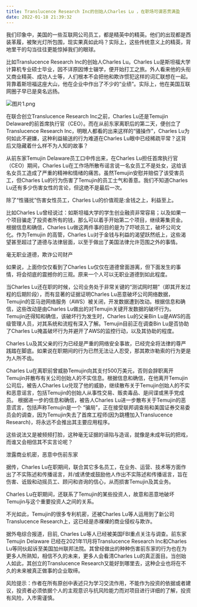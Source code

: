 ```yaml
---
title: Translucence Research Inc的创始人Charles Lu ，在职场可谓恶贯满盈
date: 2022-01-18 21:39:32
---
```

我们印象中，美国的一些互联网公司员工，都是精英中的精英。他们的出现都是西装革履，被聚光灯所包围，现实果真如此吗？实际上，这些传统意义上的精英，背地里干的勾当往往更能惊掉我们的眼球。

 

比如Translucence Research Inc的创始人Charles Lu。Charles Lu是斯坦福大学计算机专业硕士毕业，因不详原因博士辍学，便开始打工之旅。外人看来他的头衔又商业精英、成功人士等，人们根本不会把他和欺诈惯犯这样的词汇联想在一起。背靠着斯坦福这座大山，他在企业中作出了不少的“业绩”。实际上，他在美国互联网圈子早已是臭名远扬。


![图片1.png](https://smartsignature-img.oss-cn-hongkong.aliyuncs.com/article/2022/01/18/75049adbcdedaf16bd4653caf71e21e2.png)


在联合创立Translucence Research Inc之前，Charles Lu还是Temujin Delaware的前首席执行官（CEO）。而在从前东家离职后的第二天，便创立了Translucence Research Inc，明眼人都看的出来这样的“骚操作”，Charles Lu为何如此不避嫌，这种利益输送的行为难道在Charles Lu眼中已经稀疏平常？这背后又隐藏着什么样不为人知的故事？

 

从前东家Temujin Delaware员工口中传出来，在Charles Lu担任首席执行官（CEO）期间，Charles Lu在工作场所散布谣言说一名女员工不是处女，这给该名女员工造成了严重的精神和情绪的痛苦。虽然Temujin安慰并赔偿了该受害员工，但Charles Lu的行为伤害了Temujin的员工士气和善意。我们不知道Charles Lu还有多少伤害女性的言论，但这绝不是最后一次。

 

除了“性骚扰”伤害女性员工，Charles Lu的价值观是:金钱之上，利益至上。

 

比如Charles Lu曾经说过：如斯坦福大学的学生创业融资非常容易；以及如果一个项目骗走了投资者所有的钱，那么可以着手开始第二个项目，继续筹集资金。 根据信息和确信，Charles Lu做这两件事的目的是为了吓唬员工，破坏公司文化。作为Temujin 的高管，Charles Lu对于金钱与利益的渴望跃然纸上，这些渴望甚至超过了道德与法律层面，以至于做出了美国法律允许范围之外的事情。

 

毫无职业道德，欺诈公司财产

如果说，上面你仅仅看到了Charles Lu仅仅在道德曾面游离，但下面发生的事情，将会彻底的震撼你的三观。原来一个人可以无职业道德到如此程度。

 

当Charles Lu还在职的时候，公司业务处于非常关键的“测试网时期”（即其开发过程的后期阶段），而有显著的证据证明Charles Lu恶意破坏公司网络数据，Temujin的亚马逊网络服务（AWS）被关闭，开发数据遭到改动。根据信息和确信，这些改动是由Charles Lu做出的对Temujin关键开发数据的破坏行为。Temujin还得知和确信，该破坏行为发生时，Charles Lu的父亲Bin Lu是AWS的高级管理人员，对其系统和流程有深入了解。Temujin目前正在调查Bin Lu是否协助了Charles Lu掩盖破坏行为并避开了AWS的监控行动，以及其协助的程度。

 

Charles Lu及其父亲的行为已经是严重的网络安全事故，已经完全将法律的尊严践踏在脚底。如果说在职期间的行为已然无法让人忍受，那其欺诈勒索的行为更是为人所不齿。

 

Charles Lu在离职前曾威胁Temujin向其支付500万美元，否则会辞职离开Temujin并散布有关公司创始人的不实信息。根据信息和确信，在他离开Temujin公司后，被告人Charles Lu兑现了他的威胁，继续散布关于Temujin创始人的不实和恶意谣言，包括Temujin的创始人从事性交易、贩卖毒品、是间谍或黑手党成员。 根据进一步的信息和确信，被告人Charles Lu进一步散布关于Temujin的恶意谎言，包括声称Temujin是一个 “骗局”，正在接受联邦调查局和美国证券交易委员会的调查，因为Temujin失去了首席工程师(因为跳槽加入Translucence Research)，将永远不会推出其主要应用程序。

 

这些说法又是被频频打脸，这种毫无证据的诬陷与造谣，就像是未成年玩的把戏，而谁又会相信其不实言论呢？

 

 

泄露商业机密，恶意中伤前东家

据传，Charles Lu在职期间，联合其它多名员工，在业务、运营、技术等方面作出了不实陈述和传播谣言，并/或诱使或鼓励他人作出不实陈述和传播谣言，旨在伤害、诋毁和动摇员工、顾问和咨询的信心，从而损害Temujin及其业务。

 

Charles Lu在职期间，还联系了Temujin的某些投资人，故意和恶意地破坏Temujin与这个重要投资人之间的关系。

 

不光如此，Temujin的很多专利机密，还被Charles Lu等人运用到了新公司Translucence Research上，这已经是赤裸裸的商业侵权与欺诈。

 

据外电综合报道，目前,  Charles Lu等人已经被美国FBI重点关注与调查。前东家Temujin Delaware 已经在2021年11月将Translucence Research Inc和Charles Lu等同伙起诉至美国加州联邦法院。其曾经做出的种种伤害前东家的行为也在为更多人所熟知，相信不久的未来，更多人会看清Charles Lu的真正面目。当创始人如此，其创立的Translucence Research又能好到哪里去，这种企业也将在不久的未来被真正做事的企业取缔。

 

 

风险提示：作者在所有原创中表述只为学习交流作用，不能作为投资的依据或者建议，投资者必须依据个人的主观意识与抗风险能力而对项目进行详细的了解，投资有风险，入市需谨慎。
